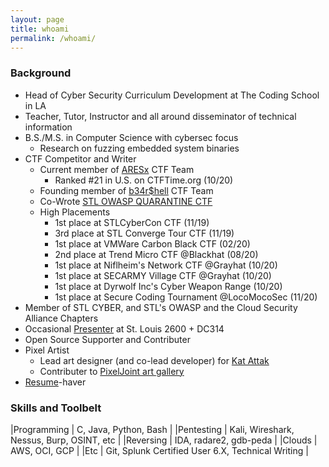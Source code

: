 ```yaml
---
layout: page
title: whoami
permalink: /whoami/
---
```

### Background
* Head of Cyber Security Curriculum Development at The Coding School in LA
* Teacher, Tutor, Instructor and all around disseminator of technical information
* B.S./M.S. in Computer Science with cybersec focus
  * Research on fuzzing embedded system binaries
* CTF Competitor and Writer
  * Current member of [ARESx](https://ctftime.org/team/128734) CTF Team
    * Ranked #21 in U.S. on CTFTime.org (10/20)
  * Founding member of [b34r$hell](https://wustl-bearshell.github.io/) CTF Team
  * Co-Wrote [STL OWASP QUARANTINE CTF](https://www.meetup.com/OWASP-STL/events/268671040/)
  * High Placements
    * 1st place at STLCyberCon CTF (11/19)
    * 3rd place at STL Converge Tour CTF (11/19)
    * 1st place at VMWare Carbon Black CTF (02/20)
    * 2nd place at Trend Micro CTF @Blackhat (08/20)
    * 1st place at Niflheim's Network CTF @Grayhat (10/20)
    * 1st place at SECARMY Village CTF @Grayhat (10/20)
    * 1st place at Dyrwolf Inc's Cyber Weapon Range (10/20)
    * 1st place at Secure Coding Tournament @LocoMocoSec (11/20) 
* Member of STL CYBER, and STL's OWASP and the Cloud Security Alliance Chapters
* Occasional [Presenter](https://www.meetup.com/St-Louis-2600/events/skcdpnybcdbkb/) at St. Louis 2600 + DC314
* Open Source Supporter and Contributer
* Pixel Artist
  * Lead art designer (and co-lead developer) for [Kat Attak](https://katattak.itch.io/kat-attak)
  * Contributer to [PixelJoint art gallery](http://pixeljoint.com/p/136425.htm)
* [Resume](https://github.com/zacheller/zacheller.github.io/blob/master/papers/resume.pdf)-haver
  
### Skills and Toolbelt

|Programming 	| C, Java, Python, Bash					|
|Pentesting 	| Kali, Wireshark, Nessus, Burp, OSINT, etc		|
|Reversing 	| IDA, radare2, gdb-peda				|
|Clouds 	| AWS, OCI, GCP					|
|Etc 		| Git, Splunk Certified User 6.X, Technical Writing	|

